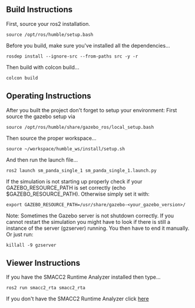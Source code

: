 <h2>Build Instructions</h2>

First, source your ros2 installation.
```
source /opt/ros/humble/setup.bash
```

Before you build, make sure you've installed all the dependencies...

```
rosdep install --ignore-src --from-paths src -y -r
```

Then build with colcon build...

```
colcon build
```
  <h2>Operating Instructions</h2>

After you built the project don't forget to setup your environment: First source the gazebo setup via

```
source /opt/ros/humble/share/gazebo_ros/local_setup.bash
```
Then source the proper workspace...

```
source ~/workspace/humble_ws/install/setup.sh
```

And then run the launch file...

```
ros2 launch sm_panda_single_1 sm_panda_single_1.launch.py
```

If the simulation is not starting up properly check if your GAZEBO_RESOURCE_PATH is set correctly (echo $GAZEBO_RESOURCE_PATH). Otherwise simply set it with:

```
export GAZEBO_RESOURCE_PATH=/usr/share/gazebo-<your_gazebo_version>/
```

Note: Sometimes the Gazebo server is not shutdown correctly. If you cannot restart the simulation you might have to look if there is still a instance of the server (gzserver) running. You then have to end it manually. Or just run:
```
killall -9 gzserver
```

 <h2>Viewer Instructions</h2>
If you have the SMACC2 Runtime Analyzer installed then type...

```
ros2 run smacc2_rta smacc2_rta
```

If you don't have the SMACC2 Runtime Analyzer click <a href="https://robosoft.ai/product-category/smacc2-runtime-analyzer/">here</a>
